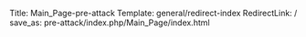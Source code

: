 Title: Main_Page-pre-attack
Template: general/redirect-index
RedirectLink: /
save_as: pre-attack/index.php/Main_Page/index.html